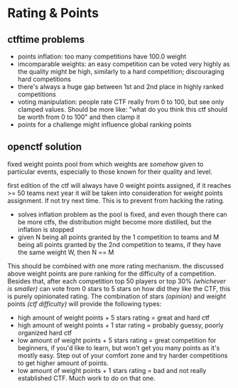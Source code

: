 # Rating & Points

## ctftime problems

- points inflation: too many competitions have 100.0 weight
- imcomparable weights: an easy competition can be voted very highly as the quality might be high, similarly to a hard competition; discouraging hard competitions
- there's always a huge gap between 1st and 2nd place in highly ranked competitions
- voting manipulation: people rate CTF really from 0 to 100, but see only clamped values. Should be more like: "what do you think this ctf should be worth from 0 to 100" and then clamp it
- points for a challenge might influence global ranking points

## openctf solution

fixed weight points pool from which weights are _somehow_ given to particular events, especially to those known for their quality and level.

first edition of the ctf will always have 0 weight points assigned, if it reaches >= 50 teams next year it will be taken into consideration for weight points assignment. If not try next time. This is to prevent from hacking the rating.

- solves inflation problem as the pool is fixed, and even though there can be more ctfs, the distribution might become more distilled, but the inflation is stopped
- given N being all points granted by the 1 competition to teams and M being all points granted by the 2nd competition to teams, if they have the same weight W, then N == M

This should be combined with one more rating mechanism. the discussed above weight points are pure ranking for the difficulty of a competition. Besides that, after each competition top 50 players or top 30% _(whichever is smaller)_ can vote from 0 stars to 5 stars on how did they like the CTF, this is purely opinionated rating. The combination of stars _(opinion)_ and weight points _(ctf difficulty)_ will provide the following types:

- high amount of weight points + 5 stars rating = great and hard ctf
- high amount of weight points + 1 star rating = probably guessy, poorly organized hard ctf
- low amount of weight points + 5 stars rating = great competition for beginners, if you'd like to learn, but won't get you many points as it's mostly easy. Step out of your comfort zone and try harder competitions to get higher amount of points.
- low amount of weight points + 1 stars rating = bad and not really established CTF. Much work to do on that one.
